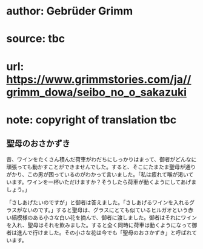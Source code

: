 # author: Gebrüder Grimm
# source: tbc
# url: https://www.grimmstories.com/ja//grimm_dowa/seibo_no_o_sakazuki
# note: copyright of translation tbc

## 聖母のおさかずき 

昔、ワインをたくさん積んだ荷車がわだちにしっかりはまって、御者がどんなに頑張っても動かすことができませんでした。すると、そこにたまたま聖母が通りがかり、この男が困っているのがわかって言いました。「私は疲れて喉が渇いています。ワインを一杯いただけますか？そうしたら荷車が動くようにしてあげましょう。」

「さしあげたいのですが」と御者は答えました。「さしあげるワインを入れるグラスがないのです。」すると聖母は、グラスにとても似ているヒルガオという赤い縞模様のある小さな白い花を摘んで、御者に渡しました。御者はそれにワインを入れ、聖母はそれを飲みました。すると全く同時に荷車は動くようになって御者は進んで行けました。その小さな花は今でも「聖母のおさかずき」と呼ばれています。
